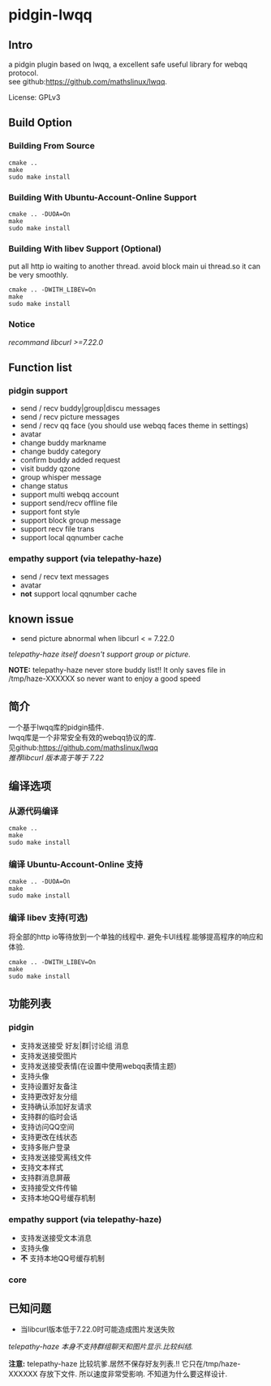 pidgin-lwqq
===========

Intro
-----

a pidgin plugin based on lwqq, a excellent safe useful library for webqq protocol.   
see github:https://github.com/mathslinux/lwqq.

License: GPLv3


Build Option
------------

### Building From Source

    cmake ..
    make
    sudo make install

### Building With Ubuntu-Account-Online Support

    cmake .. -DUOA=On
    make
    sudo make install

### Building With libev Support (Optional)

put all http io waiting to another thread.
avoid block main ui thread.so it can be very smoothly.

    cmake .. -DWITH_LIBEV=On
    make
    sudo make install

### Notice

*recommand libcurl >=7.22.0*

Function list
-------------

### pidgin support

* send / recv buddy|group|discu messages
* send / recv picture messages
* send / recv qq face (you should use webqq faces theme in settings)
* avatar
* change buddy markname
* change buddy category
* confirm buddy added request
* visit buddy qzone
* group whisper message
* change status
* support multi webqq account
* support send/recv offline file
* support font style
* support block group message
* support recv file trans
* support local qqnumber cache

### empathy support (via telepathy-haze)

* send / recv text messages
* avatar
* **not** support local qqnumber cache


known issue
-----------

* send picture abnormal when libcurl < = 7.22.0

*telepathy-haze itself doesn't support group or picture.*

**NOTE:**
telepathy-haze never store buddy list!!
It only saves file in /tmp/haze-XXXXXX
so never want to enjoy a good speed

简介
----

一个基于lwqq库的pidgin插件.  
lwqq库是一个非常安全有效的webqq协议的库.  
见github:https://github.com/mathslinux/lwqq  
*推荐libcurl 版本高于等于 7.22*

编译选项
--------

### 从源代码编译

    cmake ..
    make
    sudo make install

### 编译 Ubuntu-Account-Online 支持

    cmake .. -DUOA=On
    make
    sudo make install

### 编译 libev 支持(可选)

将全部的http io等待放到一个单独的线程中.
避免卡UI线程.能够提高程序的响应和体验.

    cmake .. -DWITH_LIBEV=On
    make
    sudo make install

功能列表
--------


### pidgin

* 支持发送接受 好友|群|讨论组 消息
* 支持发送接受图片
* 支持发送接受表情(在设置中使用webqq表情主题)
* 支持头像
* 支持设置好友备注
* 支持更改好友分组
* 支持确认添加好友请求
* 支持群的临时会话
* 支持访问QQ空间
* 支持更改在线状态
* 支持多账户登录
* 支持发送接受离线文件
* 支持文本样式
* 支持群消息屏蔽
* 支持接受文件传输
* 支持本地QQ号缓存机制

### empathy support (via telepathy-haze)

* 支持发送接受文本消息
* 支持头像
* **不** 支持本地QQ号缓存机制

### core


已知问题
--------

* 当libcurl版本低于7.22.0时可能造成图片发送失败

*telepathy-haze 本身不支持群组聊天和图片显示.比较纠结.*

**注意:**
telepathy-haze 比较坑爹.居然不保存好友列表.!!
它只在/tmp/haze-XXXXXX 存放下文件.
所以速度非常受影响.
不知道为什么要这样设计.


